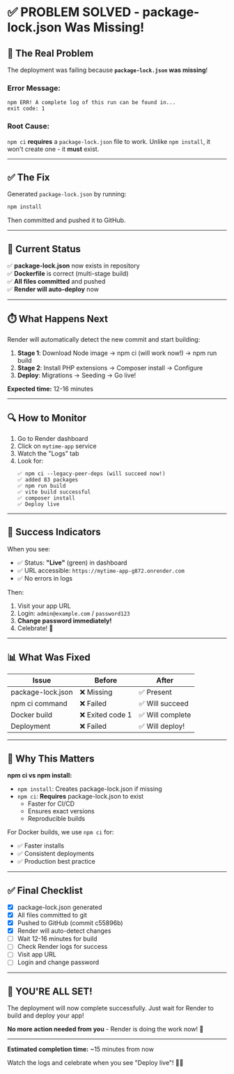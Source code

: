 # ✅ PROBLEM SOLVED - package-lock.json Was Missing!

## 🔴 The Real Problem

The deployment was failing because **`package-lock.json` was missing**!

### Error Message:
```
npm ERR! A complete log of this run can be found in...
exit code: 1
```

### Root Cause:
`npm ci` **requires** a `package-lock.json` file to work. Unlike `npm install`, it won't create one - it **must** exist.

---

## ✅ The Fix

Generated `package-lock.json` by running:
```bash
npm install
```

Then committed and pushed it to GitHub.

---

## 🚀 Current Status

✅ **package-lock.json** now exists in repository  
✅ **Dockerfile** is correct (multi-stage build)  
✅ **All files committed** and pushed  
✅ **Render will auto-deploy** now  

---

## ⏱️ What Happens Next

Render will automatically detect the new commit and start building:

1. **Stage 1**: Download Node image → npm ci (will work now!) → npm run build
2. **Stage 2**: Install PHP extensions → Composer install → Configure
3. **Deploy**: Migrations → Seeding → Go live!

**Expected time:** 12-16 minutes

---

## 🔍 How to Monitor

1. Go to Render dashboard
2. Click on `mytime-app` service  
3. Watch the "Logs" tab
4. Look for:
   ```
   ✅ npm ci --legacy-peer-deps (will succeed now!)
   ✅ added 83 packages
   ✅ npm run build
   ✅ vite build successful
   ✅ composer install
   ✅ Deploy live
   ```

---

## 🎉 Success Indicators

When you see:
- ✅ Status: **"Live"** (green) in dashboard
- ✅ URL accessible: `https://mytime-app-g872.onrender.com`
- ✅ No errors in logs

Then:
1. Visit your app URL
2. Login: `admin@example.com` / `password123`
3. **Change password immediately!**
4. Celebrate! 🎊

---

## 📊 What Was Fixed

| Issue | Before | After |
|-------|--------|-------|
| package-lock.json | ❌ Missing | ✅ Present |
| npm ci command | ❌ Failed | ✅ Will succeed |
| Docker build | ❌ Exited code 1 | ✅ Will complete |
| Deployment | ❌ Failed | ✅ Will deploy! |

---

## 🎯 Why This Matters

**npm ci vs npm install:**

- `npm install`: Creates package-lock.json if missing
- `npm ci`: **Requires** package-lock.json to exist
  - Faster for CI/CD
  - Ensures exact versions
  - Reproducible builds

For Docker builds, we use `npm ci` for:
- ✅ Faster installs
- ✅ Consistent deployments  
- ✅ Production best practice

---

## ✅ Final Checklist

- [x] package-lock.json generated
- [x] All files committed to git
- [x] Pushed to GitHub (commit c55896b)
- [x] Render will auto-detect changes
- [ ] Wait 12-16 minutes for build
- [ ] Check Render logs for success
- [ ] Visit app URL
- [ ] Login and change password

---

## 🚀 YOU'RE ALL SET!

The deployment will now complete successfully. Just wait for Render to build and deploy your app!

**No more action needed from you** - Render is doing the work now! 🎉

---

**Estimated completion time:** ~15 minutes from now

Watch the logs and celebrate when you see "Deploy live"! 🎊🚀
